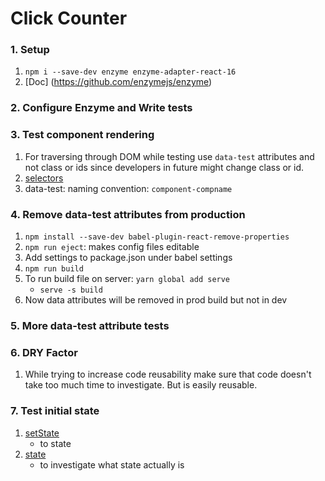 # Click Counter

### 1. Setup
1. `npm i --save-dev enzyme enzyme-adapter-react-16`
2. [Doc] (https://github.com/enzymejs/enzyme)

### 2. Configure Enzyme and Write tests

### 3. Test component rendering
1. For traversing through DOM while testing use `data-test` attributes and not class or ids since developers in future might change class or id.
2. [selectors](https://enzymejs.github.io/enzyme/docs/api/selector)
3. data-test: naming convention: `component-compname`

### 4. Remove data-test attributes from production
1. `npm install --save-dev babel-plugin-react-remove-properties`
2. `npm run eject`: makes config files editable
3. Add settings to package.json under babel settings
4. `npm run build`
5. To run build file on server: `yarn global add serve`
    * `serve -s build`
6. Now data attributes will be removed in prod build but not in dev

### 5. More data-test attribute tests

### 6. DRY Factor
1. While trying to increase code reusability make sure that code doesn't take too much time to investigate. But is easily reusable.

### 7. Test initial state
1. [setState](https://enzymejs.github.io/enzyme/docs/api/ShallowWrapper/setState.html)
    * to state
2. [state](https://enzymejs.github.io/enzyme/docs/api/ShallowWrapper/state.html)
    * to investigate what state actually is

